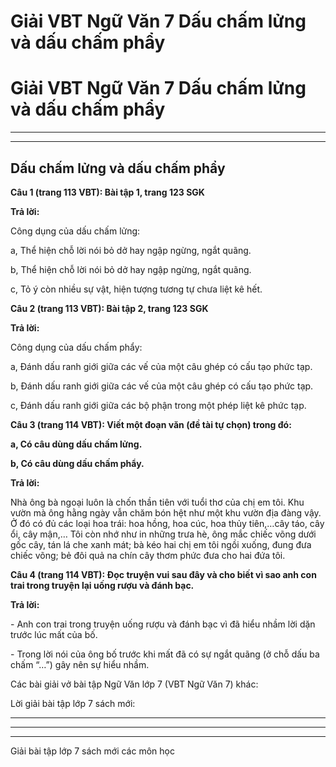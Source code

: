 # Giải VBT Ngữ Văn 7 Dấu chấm lửng và dấu chấm phẩy

# Giải VBT Ngữ Văn 7 Dấu chấm lửng và dấu chấm phẩy

* * *

* * *

## Dấu chấm lửng và dấu chấm phẩy

**Câu 1 (trang 113 VBT): Bài tập 1, trang 123 SGK**

**Trả lời:**

Công dụng của dấu chấm lửng:

a, Thể hiện chỗ lời nói bỏ dở hay ngập ngừng, ngắt quãng.

b, Thể hiện chỗ lời nói bỏ dở hay ngập ngừng, ngắt quãng.

c, Tỏ ý còn nhiều sự vật, hiện tượng tương tự chưa liệt kê hết. 

**Câu 2 (trang 113 VBT): Bài tập 2, trang 123 SGK**

**Trả lời:**

Công dụng của dấu chấm phẩy: 

a, Đánh dấu ranh giới giữa các vế của một câu ghép có cấu tạo phức tạp.

b, Đánh dấu ranh giới giữa các vế của một câu ghép có cấu tạo phức tạp.

c, Đánh dấu ranh giới giữa các bộ phận trong một phép liệt kê phức tạp. 

**Câu 3 (trang 114 VBT): Viết một đoạn văn (đề tài tự chọn) trong đó:**

**a, Có câu dùng dấu chấm lửng.**

**b, Có câu dùng dấu chấm phẩy.**

**Trả lời:**

Nhà ông bà ngoại luôn là chốn thần tiên với tuổi thơ của chị em tôi. Khu vườn mà ông hằng ngày vẫn chăm bón hệt như một khu vườn địa đàng vậy. Ở đó có đủ các loại hoa trái: hoa hồng, hoa cúc, hoa thủy tiên,…cây táo, cây ổi, cây mận,… Tôi còn nhớ như in những trưa hè, ông mắc chiếc võng dưới gốc cây, tán lá che xanh mát; bà kéo hai chị em tôi ngồi xuống, đung đưa chiếc võng; bẻ đôi quả na chín cây thơm phức đưa cho hai đứa tôi. 

**Câu 4 (trang 114 VBT): Đọc truyện vui sau đây và cho biết vì sao anh con trai trong truyện lại uống rượu và đánh bạc.**

**Trả lời:**

\- Anh con trai trong truyện uống rượu và đánh bạc vì đã hiểu nhầm lời dặn trước lúc mất của bố. 

\- Trong lời nói của ông bố trước khi mất đã có sự ngắt quãng (ở chỗ dấu ba chấm “…”) gây nên sự hiểu nhầm.

Các bài giải vở bài tập Ngữ Văn lớp 7 (VBT Ngữ Văn 7) khác:

Lời giải bài tập lớp 7 sách mới:

* * *

* * *

* * *

Giải bài tập lớp 7 sách mới các môn học

